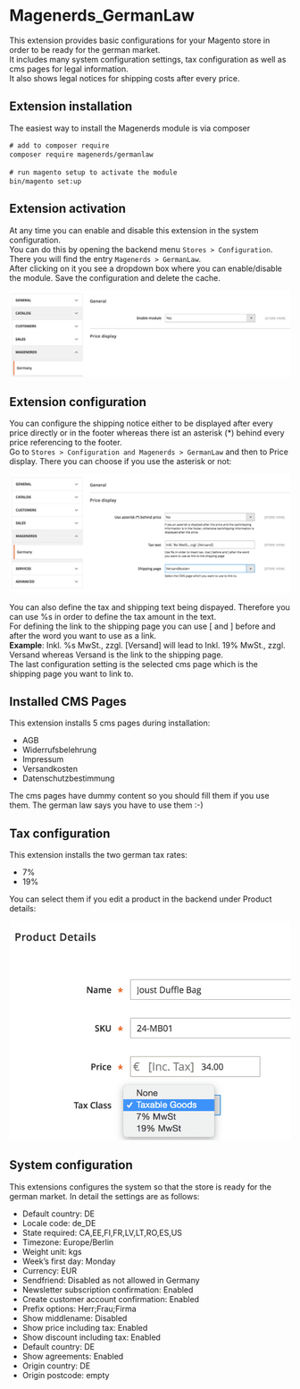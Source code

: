 # Magenerds_GermanLaw

This extension provides basic configurations for your Magento store in order to be ready for the german market.   
It includes many system configuration settings, tax configuration as well as cms pages for legal information.   
It also shows legal notices for shipping costs after every price.

## Extension installation
The easiest way to install the Magenerds module is via composer
```
# add to composer require
composer require magenerds/germanlaw

# run magento setup to activate the module
bin/magento set:up
```

## Extension activation
At any time you can enable and disable this extension in the system configuration.   
You can do this by opening the backend menu ```Stores > Configuration```.   
There you will find the entry ```Magenerds > GermanLaw```.   
After clicking on it you see a dropdown box where you can enable/disable the module. Save the configuration and delete the cache.

![GermanLaw-Activation](_images/gl_activ.png?raw=true "GermanLaw Activation")

## Extension configuration
You can configure the shipping notice either to be displayed after every price directly or in the footer whereas there ist an asterisk (*) behind every price referencing to the footer.   
Go to ```Stores > Configuration and Magenerds > GermanLaw``` and then to Price display. There you can choose if you use the asterisk or not:

![GermanLaw-Configuration](_images/gl_config.png?raw=true "GermanLaw Configuration")

You can also define the tax and shipping text being dispayed. Therefore you can use %s in order to define the tax amount in the text.   
For defining the link to the shipping page you can use [ and ] before and after the word you want to use as a link.   
**Example**: Inkl. %s MwSt., zzgl. [Versand] will lead to Inkl. 19% MwSt., zzgl. Versand whereas Versand is the link to the shipping page.  
The last configuration setting is the selected cms page which is the shipping page you want to link to.

## Installed CMS Pages
This extension installs 5 cms pages during installation:
* AGB
* Widerrufsbelehrung
* Impressum
* Versandkosten
* Datenschutzbestimmung

The cms pages have dummy content so you should fill them if you use them. The german law says you have to use them :-)


## Tax configuration
This extension installs the two german tax rates:
* 7%
* 19%

You can select them if you edit a product in the backend under Product details:

![GermanLaw-Tax](_images/gl_tax.png?raw=true "GermanLaw Tax-Config")

## System configuration
This extensions configures the system so that the store is ready for the german market. In detail the settings are as follows:
* Default country: DE
* Locale code: de_DE
* State required: CA,EE,FI,FR,LV,LT,RO,ES,US
* Timezone: Europe/Berlin
* Weight unit: kgs
* Week’s first day: Monday
* Currency: EUR
* Sendfriend: Disabled as not allowed in Germany
* Newsletter subscription confirmation: Enabled
* Create customer account confirmation: Enabled
* Prefix options: Herr;Frau;Firma
* Show middlename: Disabled
* Show price including tax: Enabled
* Show discount including tax: Enabled
* Default country: DE
* Show agreements: Enabled
* Origin country: DE
* Origin postcode: empty
